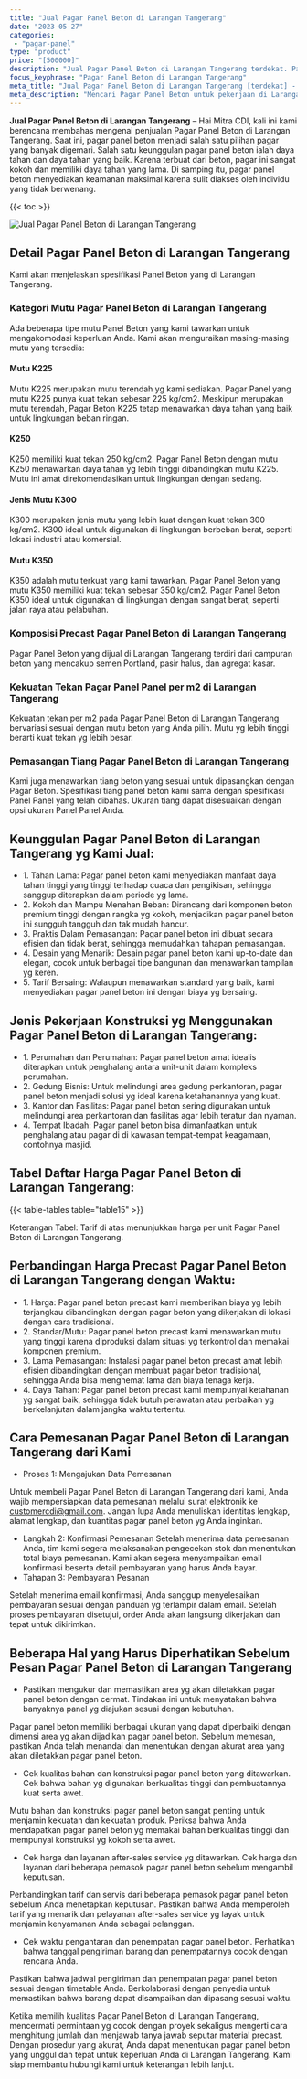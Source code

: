 ```yaml
---
title: "Jual Pagar Panel Beton di Larangan Tangerang"
date: "2023-05-27"
categories:
 - "pagar-panel"
type: "product"
price: "[500000]"
description: "Jual Pagar Panel Beton di Larangan Tangerang terdekat. Pagar Panel Beton ini sering dipakai dalam project pembangunan sebagai pembatas pengamanan lahan yang kuat dan berkualitas. Hubungi kami untuk mendapatkan lebih lanjut."
focus_keyphrase: "Pagar Panel Beton di Larangan Tangerang"
meta_title: "Jual Pagar Panel Beton di Larangan Tangerang [terdekat] - CDI"
meta_description: "Mencari Pagar Panel Beton untuk pekerjaan di Larangan Tangerang? Kami menawarkan Pagar Panel Beton berkualitas untuk pembatas lahan. Segera dapatkan harga terbaik sekarang."
---
```


**Jual Pagar Panel Beton di Larangan Tangerang** – Hai Mitra CDI, kali ini kami berencana membahas mengenai penjualan Pagar Panel Beton di Larangan Tangerang. Saat ini, pagar panel beton menjadi salah satu pilihan pagar yang banyak digemari. Salah satu keunggulan pagar panel beton ialah daya tahan dan daya tahan yang baik. Karena terbuat dari beton, pagar ini sangat kokoh dan memiliki daya tahan yang lama. Di samping itu, pagar panel beton menyediakan keamanan maksimal karena sulit diakses oleh individu yang tidak berwenang.

{{< toc >}}

![Jual Pagar Panel Beton di Larangan Tangerang](/images/pagar-panel/pagar-panel-08.jpg)

## Detail Pagar Panel Beton di Larangan Tangerang

Kami akan menjelaskan spesifikasi Panel Beton yang di Larangan Tangerang.

### Kategori Mutu Pagar Panel Beton di Larangan Tangerang

Ada beberapa tipe mutu Panel Beton yang kami tawarkan untuk mengakomodasi keperluan Anda. Kami akan menguraikan masing-masing mutu yang tersedia:

#### Mutu K225

Mutu K225 merupakan mutu terendah yg kami sediakan. Pagar Panel yang mutu K225 punya kuat tekan sebesar 225 kg/cm2. Meskipun merupakan mutu terendah, Pagar Beton K225 tetap menawarkan daya tahan yang baik untuk lingkungan beban ringan.

#### K250

K250 memiliki kuat tekan 250 kg/cm2. Pagar Panel Beton dengan mutu K250 menawarkan daya tahan yg lebih tinggi dibandingkan mutu K225. Mutu ini amat direkomendasikan untuk lingkungan dengan sedang.

#### Jenis Mutu K300

K300 merupakan jenis mutu yang lebih kuat dengan kuat tekan 300 kg/cm2. K300 ideal untuk digunakan di lingkungan berbeban berat, seperti lokasi industri atau komersial.

#### Mutu K350

K350 adalah mutu terkuat yang kami tawarkan. Pagar Panel Beton yang mutu K350 memiliki kuat tekan sebesar 350 kg/cm2. Pagar Panel Beton K350 ideal untuk digunakan di lingkungan dengan sangat berat, seperti jalan raya atau pelabuhan.

### Komposisi Precast Pagar Panel Beton di Larangan Tangerang

Pagar Panel Beton yang dijual di Larangan Tangerang terdiri dari campuran beton yang mencakup semen Portland, pasir halus, dan agregat kasar.

### Kekuatan Tekan Pagar Panel Panel per m2 di Larangan Tangerang

Kekuatan tekan per m2 pada Pagar Panel Beton di Larangan Tangerang bervariasi sesuai dengan mutu beton yang Anda pilih. Mutu yg lebih tinggi berarti kuat tekan yg lebih besar.

### Pemasangan Tiang Pagar Panel Beton di Larangan Tangerang

Kami juga menawarkan tiang beton yang sesuai untuk dipasangkan dengan Pagar Beton. Spesifikasi tiang panel beton kami sama dengan spesifikasi Panel Panel yang telah dibahas. Ukuran tiang dapat disesuaikan dengan opsi ukuran Panel Panel Anda.

## Keunggulan Pagar Panel Beton di Larangan Tangerang yg Kami Jual:

*   1\. Tahan Lama: Pagar panel beton kami menyediakan manfaat daya tahan tinggi yang tinggi terhadap cuaca dan pengikisan, sehingga sanggup diterapkan dalam periode yg lama.
*   2\. Kokoh dan Mampu Menahan Beban: Dirancang dari komponen beton premium tinggi dengan rangka yg kokoh, menjadikan pagar panel beton ini sungguh tangguh dan tak mudah hancur.
*   3\. Praktis Dalam Pemasangan: Pagar panel beton ini dibuat secara efisien dan tidak berat, sehingga memudahkan tahapan pemasangan.
*   4\. Desain yang Menarik: Desain pagar panel beton kami up-to-date dan elegan, cocok untuk berbagai tipe bangunan dan menawarkan tampilan yg keren.
*   5\. Tarif Bersaing: Walaupun menawarkan standard yang baik, kami menyediakan pagar panel beton ini dengan biaya yg bersaing.

## Jenis Pekerjaan Konstruksi yg Menggunakan Pagar Panel Beton di Larangan Tangerang:

*   1\. Perumahan dan Perumahan: Pagar panel beton amat idealis diterapkan untuk penghalang antara unit-unit dalam kompleks perumahan.
*   2\. Gedung Bisnis: Untuk melindungi area gedung perkantoran, pagar panel beton menjadi solusi yg ideal karena ketahanannya yang kuat.
*   3\. Kantor dan Fasilitas: Pagar panel beton sering digunakan untuk melindungi area perkantoran dan fasilitas agar lebih teratur dan nyaman.
*   4\. Tempat Ibadah: Pagar panel beton bisa dimanfaatkan untuk penghalang atau pagar di di kawasan tempat-tempat keagamaan, contohnya masjid.

## Tabel Daftar Harga Pagar Panel Beton di Larangan Tangerang:

{{< table-tables table="table15" >}}

Keterangan Tabel: Tarif di atas menunjukkan harga per unit Pagar Panel Beton di Larangan Tangerang.

## Perbandingan Harga Precast Pagar Panel Beton di Larangan Tangerang dengan Waktu:

*   1\. Harga: Pagar panel beton precast kami memberikan biaya yg lebih terjangkau dibandingkan dengan pagar beton yang dikerjakan di lokasi dengan cara tradisional.
*   2\. Standar/Mutu: Pagar panel beton precast kami menawarkan mutu yang tinggi karena diproduksi dalam situasi yg terkontrol dan memakai komponen premium.
*   3\. Lama Pemasangan: Instalasi pagar panel beton precast amat lebih efisien dibandingkan dengan membuat pagar beton tradisional, sehingga Anda bisa menghemat lama dan biaya tenaga kerja.
*   4\. Daya Tahan: Pagar panel beton precast kami mempunyai ketahanan yg sangat baik, sehingga tidak butuh perawatan atau perbaikan yg berkelanjutan dalam jangka waktu tertentu.

## Cara Pemesanan Pagar Panel Beton di Larangan Tangerang dari Kami

*   Proses 1: Mengajukan Data Pemesanan

Untuk membeli Pagar Panel Beton di Larangan Tangerang dari kami, Anda wajib mempersiapkan data pemesanan melalui surat elektronik ke customercdi@gmail.com. Jangan lupa Anda menuliskan identitas lengkap, alamat lengkap, dan kuantitas pagar panel beton yg Anda inginkan.
*   Langkah 2: Konfirmasi Pemesanan
Setelah menerima data pemesanan Anda, tim kami segera melaksanakan pengecekan stok dan menentukan total biaya pemesanan. Kami akan segera menyampaikan email konfirmasi beserta detail pembayaran yang harus Anda bayar.
*   Tahapan 3: Pembayaran Pesanan

Setelah menerima email konfirmasi, Anda sanggup menyelesaikan pembayaran sesuai dengan panduan yg terlampir dalam email. Setelah proses pembayaran disetujui, order Anda akan langsung dikerjakan dan tepat untuk dikirimkan.

## Beberapa Hal yang Harus Diperhatikan Sebelum Pesan Pagar Panel Beton di Larangan Tangerang

*   Pastikan mengukur dan memastikan area yg akan diletakkan pagar panel beton dengan cermat. Tindakan ini untuk menyatakan bahwa banyaknya panel yg diajukan sesuai dengan kebutuhan.

Pagar panel beton memiliki berbagai ukuran yang dapat diperbaiki dengan dimensi area yg akan dijadikan pagar panel beton. Sebelum memesan, pastikan Anda telah menandai dan menentukan dengan akurat area yang akan diletakkan pagar panel beton.
*   Cek kualitas bahan dan konstruksi pagar panel beton yang ditawarkan. Cek bahwa bahan yg digunakan berkualitas tinggi dan pembuatannya kuat serta awet.

Mutu bahan dan konstruksi pagar panel beton sangat penting untuk menjamin kekuatan dan kekuatan produk. Periksa bahwa Anda mendapatkan pagar panel beton yg memakai bahan berkualitas tinggi dan mempunyai konstruksi yg kokoh serta awet.
*   Cek harga dan layanan after-sales service yg ditawarkan. Cek harga dan layanan dari beberapa pemasok pagar panel beton sebelum mengambil keputusan.

Perbandingkan tarif dan servis dari beberapa pemasok pagar panel beton sebelum Anda menetapkan keputusan. Pastikan bahwa Anda memperoleh tarif yang menarik dan pelayanan after-sales service yg layak untuk menjamin kenyamanan Anda sebagai pelanggan.
*   Cek waktu pengantaran dan penempatan pagar panel beton. Perhatikan bahwa tanggal pengiriman barang dan penempatannya cocok dengan rencana Anda.

Pastikan bahwa jadwal pengiriman dan penempatan pagar panel beton sesuai dengan timetable Anda. Berkolaborasi dengan penyedia untuk memastikan bahwa barang dapat disampaikan dan dipasang sesuai waktu.

Ketika memilih kualitas Pagar Panel Beton di Larangan Tangerang, mencermati permintaan yg cocok dengan proyek sekaligus mengerti cara menghitung jumlah dan menjawab tanya jawab seputar material precast. Dengan prosedur yang akurat, Anda dapat menentukan pagar panel beton yang unggul dan tepat untuk keperluan Anda di Larangan Tangerang. Kami siap membantu hubungi kami untuk keterangan lebih lanjut.